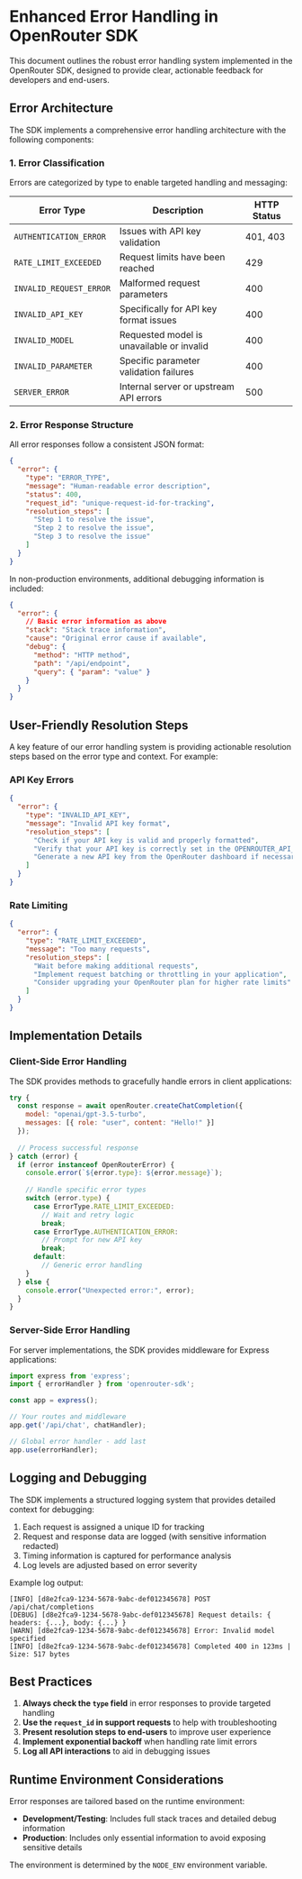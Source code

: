 # Enhanced Error Handling in OpenRouter SDK

This document outlines the robust error handling system implemented in the OpenRouter SDK, designed to provide clear, actionable feedback for developers and end-users.

## Error Architecture

The SDK implements a comprehensive error handling architecture with the following components:

### 1. Error Classification

Errors are categorized by type to enable targeted handling and messaging:

| Error Type | Description | HTTP Status |
|------------|-------------|-------------|
| `AUTHENTICATION_ERROR` | Issues with API key validation | 401, 403 |
| `RATE_LIMIT_EXCEEDED` | Request limits have been reached | 429 |
| `INVALID_REQUEST_ERROR` | Malformed request parameters | 400 |
| `INVALID_API_KEY` | Specifically for API key format issues | 400 |
| `INVALID_MODEL` | Requested model is unavailable or invalid | 400 |
| `INVALID_PARAMETER` | Specific parameter validation failures | 400 |
| `SERVER_ERROR` | Internal server or upstream API errors | 500 |

### 2. Error Response Structure

All error responses follow a consistent JSON format:

```json
{
  "error": {
    "type": "ERROR_TYPE",
    "message": "Human-readable error description",
    "status": 400,
    "request_id": "unique-request-id-for-tracking",
    "resolution_steps": [
      "Step 1 to resolve the issue",
      "Step 2 to resolve the issue",
      "Step 3 to resolve the issue"
    ]
  }
}
```

In non-production environments, additional debugging information is included:
```json
{
  "error": {
    // Basic error information as above
    "stack": "Stack trace information",
    "cause": "Original error cause if available",
    "debug": {
      "method": "HTTP method",
      "path": "/api/endpoint",
      "query": { "param": "value" }
    }
  }
}
```

## User-Friendly Resolution Steps

A key feature of our error handling system is providing actionable resolution steps based on the error type and context. For example:

### API Key Errors
```json
{
  "error": {
    "type": "INVALID_API_KEY",
    "message": "Invalid API key format",
    "resolution_steps": [
      "Check if your API key is valid and properly formatted",
      "Verify that your API key is correctly set in the OPENROUTER_API_KEY environment variable",
      "Generate a new API key from the OpenRouter dashboard if necessary"
    ]
  }
}
```

### Rate Limiting
```json
{
  "error": {
    "type": "RATE_LIMIT_EXCEEDED",
    "message": "Too many requests",
    "resolution_steps": [
      "Wait before making additional requests",
      "Implement request batching or throttling in your application",
      "Consider upgrading your OpenRouter plan for higher rate limits"
    ]
  }
}
```

## Implementation Details

### Client-Side Error Handling

The SDK provides methods to gracefully handle errors in client applications:

```javascript
try {
  const response = await openRouter.createChatCompletion({
    model: "openai/gpt-3.5-turbo",
    messages: [{ role: "user", content: "Hello!" }]
  });
  
  // Process successful response
} catch (error) {
  if (error instanceof OpenRouterError) {
    console.error(`${error.type}: ${error.message}`);
    
    // Handle specific error types
    switch (error.type) {
      case ErrorType.RATE_LIMIT_EXCEEDED:
        // Wait and retry logic
        break;
      case ErrorType.AUTHENTICATION_ERROR:
        // Prompt for new API key
        break;
      default:
        // Generic error handling
    }
  } else {
    console.error("Unexpected error:", error);
  }
}
```

### Server-Side Error Handling

For server implementations, the SDK provides middleware for Express applications:

```javascript
import express from 'express';
import { errorHandler } from 'openrouter-sdk';

const app = express();

// Your routes and middleware
app.get('/api/chat', chatHandler);

// Global error handler - add last
app.use(errorHandler);
```

## Logging and Debugging

The SDK implements a structured logging system that provides detailed context for debugging:

1. Each request is assigned a unique ID for tracking
2. Request and response data are logged (with sensitive information redacted)
3. Timing information is captured for performance analysis
4. Log levels are adjusted based on error severity

Example log output:
```
[INFO] [d8e2fca9-1234-5678-9abc-def012345678] POST /api/chat/completions
[DEBUG] [d8e2fca9-1234-5678-9abc-def012345678] Request details: { headers: {...}, body: {...} }
[WARN] [d8e2fca9-1234-5678-9abc-def012345678] Error: Invalid model specified
[INFO] [d8e2fca9-1234-5678-9abc-def012345678] Completed 400 in 123ms | Size: 517 bytes
```

## Best Practices

1. **Always check the `type` field** in error responses to provide targeted handling
2. **Use the `request_id` in support requests** to help with troubleshooting
3. **Present resolution steps to end-users** to improve user experience
4. **Implement exponential backoff** when handling rate limit errors
5. **Log all API interactions** to aid in debugging issues

## Runtime Environment Considerations

Error responses are tailored based on the runtime environment:

- **Development/Testing**: Includes full stack traces and detailed debug information
- **Production**: Includes only essential information to avoid exposing sensitive details

The environment is determined by the `NODE_ENV` environment variable.
